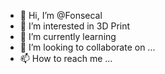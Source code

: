 - 👋 Hi, I’m @Fonsecal
- 👀 I’m interested in 3D Print
- 🌱 I’m currently learning 
- 💞️ I’m looking to collaborate on ...
- 📫 How to reach me ...

<!---
Fonsecal/Fonsecal is a ✨ special ✨ repository because its `README.md` (this file) appears on your GitHub profile.
You can click the Preview link to take a look at your changes.
--->
